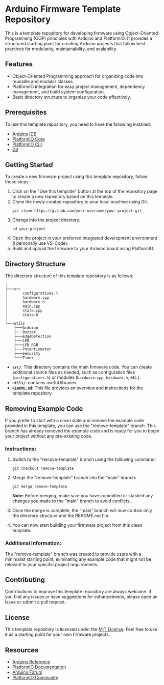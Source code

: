 # Arduino Firmware Template Repository

This is a template repository for developing firmware using Object-Oriented Programming (OOP) principles with Arduino and PlatformIO. It provides a structured starting point for creating Arduino projects that follow best practices for modularity, maintainability, and scalability.

## Features

- Object-Oriented Programming approach for organizing code into reusable and modular classes.
- PlatformIO integration for easy project management, dependency management, and build system configuration.
- Basic directory structure to organize your code effectively.

## Prerequisites

To use this template repository, you need to have the following installed:

- [Arduino IDE](https://www.arduino.cc/en/software)
- [PlatformIO Core](https://platformio.org/platformio-ide)
- [PlatformIO CLI](https://docs.platformio.org/en/latest/core/installation.html)
- [Git](https://git-scm.com/)

## Getting Started

To create a new firmware project using this template repository, follow these steps:

1. Click on the "Use this template" button at the top of the repository page to create a new repository based on this template.
2. Clone the newly created repository to your local machine using Git.
   ```
   git clone https://github.com/your-username/your-project.git
   ```
3. Change into the project directory.
   ```
   cd your-project
   ```
4. Open the project in your preferred integrated development environment (i personally use VS-Code).
5. Build and upload the firmware to your Arduino board using PlatformIO.

## Directory Structure

The directory structure of this template repository is as follows:

```
│
├───src
│       configurations.h
│       hardware.cpp
│       hardware.h
│       main.cpp
│       state.cpp
│       state.h
│
└───utils
    ├───Arduino
    ├───Buzzer
    ├───EdgeDetection
    ├───LED
    ├───LED_RGB
    ├───Potentiometer
    ├───Security
    └───Timer
```

- **`src/`**: This directory contains the main firmware code. You can create additional source files as needed, such as configuration files (`configurations.h`) or modules (`hardware.cpp`, `hardware.h`, etc.).
- **`utils/`**: contains useful libraries
- **`README.md`**: This file provides an overview and instructions for the template repository.

## Removing Example Code

If you prefer to start with a clean slate and remove the example code provided in this template, you can use the "remove-template" branch. This branch has already removed the example code and is ready for you to begin your project without any pre-existing code.

### Instructions:

1. Switch to the "remove-template" branch using the following command:

   ```
   git checkout remove-template
   ```
2. Merge the "remove-template" branch into the "main" branch:

   ```
   git merge remove-template
   ```

   **Note:** Before merging, make sure you have committed or stashed any changes you made to the "main" branch to avoid conflicts.
3. Once the merge is complete, the "main" branch will now contain only the directory structure and the README.md file.
4. You can now start building your firmware project from this clean template.

### Additional Information:

The "remove-template" branch was created to provide users with a minimalist starting point, eliminating any example code that might not be relevant to your specific project requirements.

## Contributing

Contributions to improve this template repository are always welcome. If you find any issues or have suggestions for enhancements, please open an issue or submit a pull request.

## License

This template repository is licensed under the [MIT License](LICENSE). Feel free to use it as a starting point for your own firmware projects.

## Resources

- [Arduino Reference](https://www.arduino.cc/reference/en/)
- [PlatformIO Documentation](https://docs.platformio.org/)
- [Arduino Forum](https://forum.arduino.cc/)
- [PlatformIO Community](https://community.platformio.org/)
